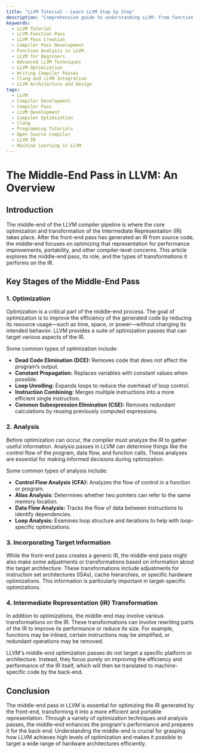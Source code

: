 ```yaml
---
title: "LLVM Tutorial - Learn LLVM Step by Step"
description: "Comprehensive guide to understanding LLVM: From function passes to creating your own LLVM passes and developing a compiler pass. Ideal for learners and developers."
keywords:
  - LLVM Tutorial
  - LLVM Function Pass
  - LLVM Pass Creation
  - Compiler Pass Development
  - Function Analysis in LLVM
  - LLVM for Beginners
  - Advanced LLVM Techniques
  - LLVM Optimization
  - Writing Compiler Passes
  - Clang and LLVM Integration
  - LLVM Architecture and Design
tags:
  - LLVM
  - Compiler Development
  - Compiler Pass
  - LLVM Development
  - Compiler Optimization
  - Clang
  - Programming Tutorials
  - Open Source Compiler
  - LLVM IR
  - Machine Learning in LLVM
---
```



# The Middle-End Pass in LLVM: An Overview

## Introduction

The middle-end of the LLVM compiler pipeline is where the core optimization and transformation of the Intermediate Representation (IR) takes place. After the front-end pass has generated an IR from source code, the middle-end focuses on optimizing that representation for performance improvements, portability, and other compiler-level concerns. This article explores the middle-end pass, its role, and the types of transformations it performs on the IR.

## Key Stages of the Middle-End Pass

### 1. **Optimization**
Optimization is a critical part of the middle-end process. The goal of optimization is to improve the efficiency of the generated code by reducing its resource usage—such as time, space, or power—without changing its intended behavior. LLVM provides a suite of optimization passes that can target various aspects of the IR.

Some common types of optimization include:
- **Dead Code Elimination (DCE):** Removes code that does not affect the program’s output.
- **Constant Propagation:** Replaces variables with constant values when possible.
- **Loop Unrolling:** Expands loops to reduce the overhead of loop control.
- **Instruction Combining:** Merges multiple instructions into a more efficient single instruction.
- **Common Subexpression Elimination (CSE):** Removes redundant calculations by reusing previously computed expressions.

### 2. **Analysis**
Before optimization can occur, the compiler must analyze the IR to gather useful information. Analysis passes in LLVM can determine things like the control flow of the program, data flow, and function calls. These analyses are essential for making informed decisions during optimization.

Some common types of analysis include:
- **Control Flow Analysis (CFA):** Analyzes the flow of control in a function or program.
- **Alias Analysis:** Determines whether two pointers can refer to the same memory location.
- **Data Flow Analysis:** Tracks the flow of data between instructions to identify dependencies.
- **Loop Analysis:** Examines loop structure and iterations to help with loop-specific optimizations.

### 3. **Incorporating Target Information**
While the front-end pass creates a generic IR, the middle-end pass might also make some adjustments or transformations based on information about the target architecture. These transformations include adjustments for instruction set architectures (ISAs), cache hierarchies, or specific hardware optimizations. This information is particularly important in target-specific optimizations.

### 4. **Intermediate Representation (IR) Transformation**
In addition to optimizations, the middle-end may involve various transformations on the IR. These transformations can involve rewriting parts of the IR to improve its performance or reduce its size. For example, functions may be inlined, certain instructions may be simplified, or redundant operations may be removed.

LLVM's middle-end optimization passes do not target a specific platform or architecture. Instead, they focus purely on improving the efficiency and performance of the IR itself, which will then be translated to machine-specific code by the back-end.

## Conclusion

The middle-end pass in LLVM is essential for optimizing the IR generated by the front-end, transforming it into a more efficient and portable representation. Through a variety of optimization techniques and analysis passes, the middle-end enhances the program's performance and prepares it for the back-end. Understanding the middle-end is crucial for grasping how LLVM achieves high levels of optimization and makes it possible to target a wide range of hardware architectures efficiently.
